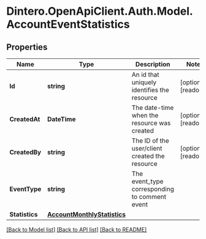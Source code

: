 # Dintero.OpenApiClient.Auth.Model.AccountEventStatistics

## Properties

Name | Type | Description | Notes
------------ | ------------- | ------------- | -------------
**Id** | **string** | An id that uniquely identifies the resource  | [optional] [readonly] 
**CreatedAt** | **DateTime** | The date-time when the resource was created  | [optional] [readonly] 
**CreatedBy** | **string** | The ID of the user/client created the resource  | [optional] [readonly] 
**EventType** | **string** | The event_type corresponding to comment event  | 
**Statistics** | [**AccountMonthlyStatistics**](AccountMonthlyStatistics.md) |  | 

[[Back to Model list]](../README.md#documentation-for-models) [[Back to API list]](../README.md#documentation-for-api-endpoints) [[Back to README]](../README.md)

